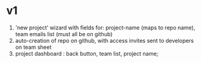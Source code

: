 # v1

1. 'new project' wizard with fields for: project-name (maps to repo name), team emails list (must all be on github)
2. auto-creation of repo on github, with access invites sent to developers on team sheet
3. project dashboard : back button, team list, project name;
